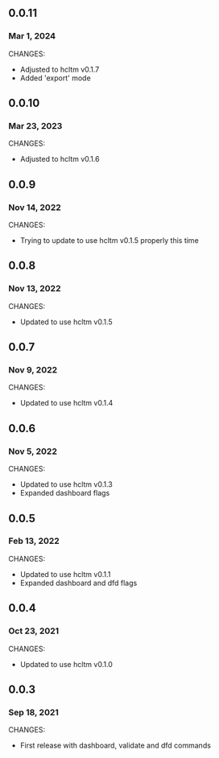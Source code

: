 ## 0.0.11
### Mar 1, 2024

CHANGES:

* Adjusted to hcltm v0.1.7
* Added 'export' mode

## 0.0.10
### Mar 23, 2023

CHANGES:

* Adjusted to hcltm v0.1.6

## 0.0.9
### Nov 14, 2022

CHANGES:

* Trying to update to use hcltm v0.1.5 properly this time

## 0.0.8
### Nov 13, 2022

CHANGES:

* Updated to use hcltm v0.1.5

## 0.0.7
### Nov 9, 2022

CHANGES:

* Updated to use hcltm v0.1.4

## 0.0.6
### Nov 5, 2022

CHANGES:

* Updated to use hcltm v0.1.3
* Expanded dashboard flags

## 0.0.5
### Feb 13, 2022

CHANGES:

* Updated to use hcltm v0.1.1
* Expanded dashboard and dfd flags

## 0.0.4
### Oct 23, 2021

CHANGES:

* Updated to use hcltm v0.1.0

## 0.0.3
### Sep 18, 2021

CHANGES:

* First release with dashboard, validate and dfd commands
